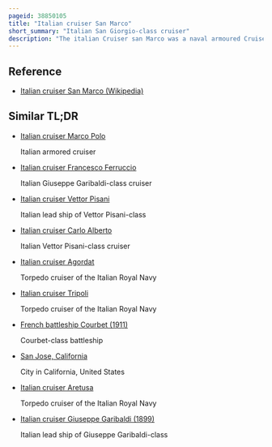 ```yaml
---
pageid: 38850105
title: "Italian cruiser San Marco"
short_summary: "Italian San Giorgio-class cruiser"
description: "The italian Cruiser san Marco was a naval armoured Cruiser of the Class San Giorgio built for the Royal italian Navy in the first Decade of the 20th Century. She was the first large italian Ship fitted with Steam Turbines and the first turbine-powered Ship in any navy to have four Propeller Shafts. The Ship participated in the italo-turkish War of 1911–1912, during which Time she supported the Occupations of Benghazi and Derna, the Island of Rhodes, and bombarded the Fortifications defending the Entrance to the Dardanelles. During World War i san Marco's Activities were limited by the Threat of austro-hungarian Submarines although the Ship participated in the Bombardment of Durazzo Albania in late 1918. She played a minor Role in the Corfu Incident in 1923 and was converted into a Target Ship in the first Half of the 1930S. San Marco was captured by the Germans when they occupied northern Italy in 1943 and found to have been sunk at the End of the War. In 1949 the Ship was dismantled and scrapped."
---
```


## Reference

- [Italian cruiser San Marco (Wikipedia)](https://en.wikipedia.org/?curid=38850105)

## Similar TL;DR

- [Italian cruiser Marco Polo](/tldr/en/italian-cruiser-marco-polo)

  Italian armored cruiser

- [Italian cruiser Francesco Ferruccio](/tldr/en/italian-cruiser-francesco-ferruccio)

  Italian Giuseppe Garibaldi-class cruiser

- [Italian cruiser Vettor Pisani](/tldr/en/italian-cruiser-vettor-pisani)

  Italian lead ship of Vettor Pisani-class

- [Italian cruiser Carlo Alberto](/tldr/en/italian-cruiser-carlo-alberto)

  Italian Vettor Pisani-class cruiser

- [Italian cruiser Agordat](/tldr/en/italian-cruiser-agordat)

  Torpedo cruiser of the Italian Royal Navy

- [Italian cruiser Tripoli](/tldr/en/italian-cruiser-tripoli)

  Torpedo cruiser of the Italian Royal Navy

- [French battleship Courbet (1911)](/tldr/en/french-battleship-courbet-1911)

  Courbet-class battleship

- [San Jose, California](/tldr/en/san-jose-california)

  City in California, United States

- [Italian cruiser Aretusa](/tldr/en/italian-cruiser-aretusa)

  Torpedo cruiser of the Italian Royal Navy

- [Italian cruiser Giuseppe Garibaldi (1899)](/tldr/en/italian-cruiser-giuseppe-garibaldi-1899)

  Italian lead ship of Giuseppe Garibaldi-class

